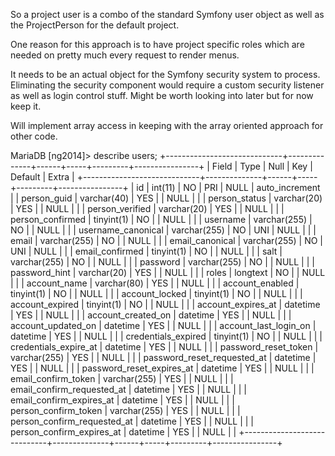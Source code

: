 So a project user is a combo of the standard Symfony user object as well as the ProjectPerson for the default project.

One reason for this approach is to have project specific roles which are needed on pretty much every request to render menus.

It needs to be an actual object for the Symfony security system to process.
Eliminating the security component would require a custom security listener as well as login control stuff.
Might be worth looking into later but for now keep it.

Will implement array access in keeping with the array oriented approach for other code.

MariaDB [ng2014]> describe users;
+-----------------------------+--------------+------+-----+---------+----------------+
| Field                       | Type         | Null | Key | Default | Extra          |
+-----------------------------+--------------+------+-----+---------+----------------+
| id                          | int(11)      | NO   | PRI | NULL    | auto_increment |
| person_guid                 | varchar(40)  | YES  |     | NULL    |                |
| person_status               | varchar(20)  | YES  |     | NULL    |                |
| person_verified             | varchar(20)  | YES  |     | NULL    |                |
| person_confirmed            | tinyint(1)   | NO   |     | NULL    |                |
| username                    | varchar(255) | NO   |     | NULL    |                |
| username_canonical          | varchar(255) | NO   | UNI | NULL    |                |
| email                       | varchar(255) | NO   |     | NULL    |                |
| email_canonical             | varchar(255) | NO   | UNI | NULL    |                |
| email_confirmed             | tinyint(1)   | NO   |     | NULL    |                |
| salt                        | varchar(255) | NO   |     | NULL    |                |
| password                    | varchar(255) | NO   |     | NULL    |                |
| password_hint               | varchar(20)  | YES  |     | NULL    |                |
| roles                       | longtext     | NO   |     | NULL    |                |
| account_name                | varchar(80)  | YES  |     | NULL    |                |
| account_enabled             | tinyint(1)   | NO   |     | NULL    |                |
| account_locked              | tinyint(1)   | NO   |     | NULL    |                |
| account_expired             | tinyint(1)   | NO   |     | NULL    |                |
| account_expires_at          | datetime     | YES  |     | NULL    |                |
| account_created_on          | datetime     | YES  |     | NULL    |                |
| account_updated_on          | datetime     | YES  |     | NULL    |                |
| account_last_login_on       | datetime     | YES  |     | NULL    |                |
| credentials_expired         | tinyint(1)   | NO   |     | NULL    |                |
| credentials_expire_at       | datetime     | YES  |     | NULL    |                |
| password_reset_token        | varchar(255) | YES  |     | NULL    |                |
| password_reset_requested_at | datetime     | YES  |     | NULL    |                |
| password_reset_expires_at   | datetime     | YES  |     | NULL    |                |
| email_confirm_token         | varchar(255) | YES  |     | NULL    |                |
| email_confirm_requested_at  | datetime     | YES  |     | NULL    |                |
| email_confirm_expires_at    | datetime     | YES  |     | NULL    |                |
| person_confirm_token        | varchar(255) | YES  |     | NULL    |                |
| person_confirm_requested_at | datetime     | YES  |     | NULL    |                |
| person_confirm_expires_at   | datetime     | YES  |     | NULL    |                |
+-----------------------------+--------------+------+-----+---------+----------------+